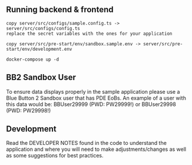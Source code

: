 Running backend & frontend
---------------
    
    copy server/src/configs/sample.config.ts -> server/src/configs/config.ts
    replace the secret variables with the ones for your application

    copy server/src/pre-start/env/sandbox.sample.env -> server/src/pre-start/env/development.env

    docker-compose up -d

BB2 Sandbox User
-----------
To ensure data displays properly in the sample application please use a 
Blue Button 2 Sandbox user that has PDE EoBs.  An example of a user with this
data would be:  BBUser29999 (PWD: PW29999!) or BBUser29998 (PWD: PW29998!)

Development
-----------
Read the DEVELOPER NOTES found in the code to understand the application
and where you will need to make adjustments/changes as well as some 
suggestions for best practices.

